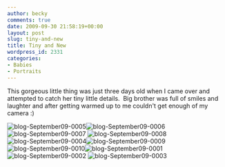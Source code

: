```yaml
---
author: becky
comments: true
date: 2009-09-30 21:58:19+00:00
layout: post
slug: tiny-and-new
title: Tiny and New
wordpress_id: 2331
categories:
- Babies
- Portraits
---
```


This gorgeous little thing was just three days old when I came over and attempted to catch her tiny little details.  Big brother was full of smiles and laughter and after getting warmed up to me couldn't get enough of my camera :)




![blog-September09-0005](http://beta.beckyjenson.com/wp-content/uploads/2009/09/blog-September09-00057.jpg)![blog-September09-0006](http://beta.beckyjenson.com/wp-content/uploads/2009/09/blog-September09-00067.jpg)![blog-September09-0007](http://beta.beckyjenson.com/wp-content/uploads/2009/09/blog-September09-00077.jpg) ![blog-September09-0008](http://beta.beckyjenson.com/wp-content/uploads/2009/09/blog-September09-00087.jpg)![blog-September09-0004](http://beta.beckyjenson.com/wp-content/uploads/2009/09/blog-September09-00047.jpg)![blog-September09-0009](http://beta.beckyjenson.com/wp-content/uploads/2009/09/blog-September09-00096.jpg) ![blog-September09-0010](http://beta.beckyjenson.com/wp-content/uploads/2009/09/blog-September09-00106.jpg)![blog-September09-0001](http://beta.beckyjenson.com/wp-content/uploads/2009/09/blog-September09-00018.jpg)![blog-September09-0002](http://beta.beckyjenson.com/wp-content/uploads/2009/09/blog-September09-00028.jpg) ![blog-September09-0003](http://beta.beckyjenson.com/wp-content/uploads/2009/09/blog-September09-00038.jpg)
